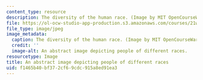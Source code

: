 ```yaml
---
content_type: resource
description: The diversity of the human race. (Image by MIT OpenCourseWare.)
file: https://ol-ocw-studio-app-production.s3.amazonaws.com/courses/21w-742j-writing-about-race-narratives-of-multiraciality-fall-2008/f1465b40bf372cf69cdc915a8ed91ea3_21w-742jf08-th.jpg
file_type: image/jpeg
image_metadata:
  caption: The diversity of the human race. (Image by MIT OpenCourseWare.)
  credit: ''
  image-alt: An abstract image depicting people of different races.
resourcetype: Image
title: An abstract image depicting people of different races
uid: f1465b40-bf37-2cf6-9cdc-915a8ed91ea3
---
```

